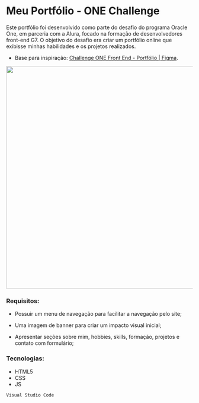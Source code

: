 # Meu Portfólio -  ONE Challenge

Este portfólio foi desenvolvido como parte do desafio do programa Oracle One, em parceria com a Alura, focado na formação de desenvolvedores front-end G7. O objetivo do desafio era criar um portfólio online que exibisse minhas habilidades e os projetos realizados.
- Base para inspiração: [Challenge ONE Front End - Portfólio | Figma](https://www.figma.com/design/Mv4mSxBHzB5caI7bW2tLv6/Challenge-Front-end-Portf%C3%B3lio).

<p align="center" >
     <img width="600" heigth="600" src="https://user-images.githubusercontent.com/101413385/168887837-b6d26532-6782-48dc-92eb-e48bf6c57a15.png">
</p>

### Requisitos:
<ul>
   <li><p>Possuir um menu de navegação para facilitar a navegação pelo site;</p></li>
   <li><p>Uma imagem de banner para criar um impacto visual inicial;</li>
   <li><p>Apresentar seções sobre mim, hobbies, skills, formação, projetos e contato com formulário;</p></li>
</ul>

### Tecnologias:
- HTML5
- CSS
- JS
```
Visual Studio Code
```
